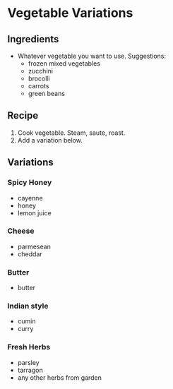 # Vegetable Variations

## Ingredients
- Whatever vegetable you want to use.  Suggestions:
  - frozen mixed vegetables 
  - zucchini
  - brocolli
  - carrots
  - green beans
  
## Recipe
1. Cook vegetable.  Steam, saute, roast.
2. Add a variation below.

## Variations

### Spicy Honey
- cayenne
- honey
- lemon juice

### Cheese
- parmesean
- cheddar

### Butter
- butter

### Indian style
- cumin
- curry

### Fresh Herbs
- parsley
- tarragon
- any other herbs from garden
